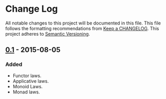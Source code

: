 # Change Log
All notable changes to this project will be documented in this file. This file
follows the formatting recommendations from [Keep a
CHANGELOG](http://keepachangelog.com/). This project adheres to [Semantic
Versioning](http://semver.org/).

## [0.1] - 2015-08-05
### Added
- Functor laws.
- Applicative laws.
- Monoid Laws.
- Monad laws.

[0.1]: https://github.com/jdnavarro/smallcheck-laws/compare/bf1caa...v0.1
